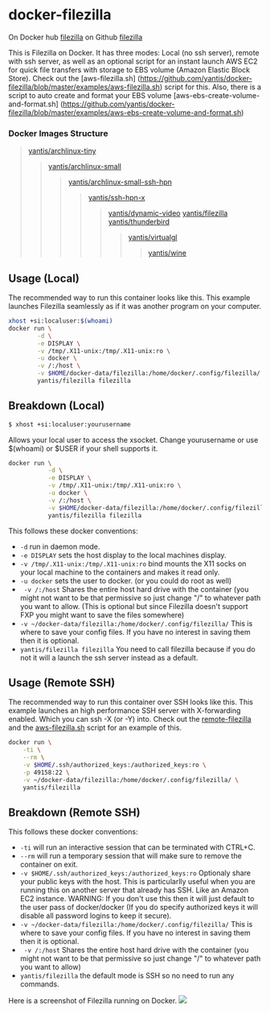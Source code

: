 # docker-filezilla

On Docker hub [filezilla](https://registry.hub.docker.com/u/yantis/filezilla)
on Github [filezilla](https://github.com/yantis/docker-filezilla)

This is Filezilla on Docker. It has three modes: Local (no ssh server), remote with ssh server, as
well as an optional script for an instant launch AWS EC2 for quick file transfers with 
storage to EBS volume (Amazon Elastic Block Store). Check out the [aws-filezilla.sh]
(https://github.com/yantis/docker-filezilla/blob/master/examples/aws-filezilla.sh) script for this.
Also, there is a script to auto create and format your EBS volume [aws-ebs-create-volume-and-format.sh]
(https://github.com/yantis/docker-filezilla/blob/master/examples/aws-ebs-create-volume-and-format.sh)


### Docker Images Structure
>[yantis/archlinux-tiny](https://github.com/yantis/docker-archlinux-tiny)
>>[yantis/archlinux-small](https://github.com/yantis/docker-archlinux-small)
>>>[yantis/archlinux-small-ssh-hpn](https://github.com/yantis/docker-archlinux-ssh-hpn)
>>>>[yantis/ssh-hpn-x](https://github.com/yantis/docker-ssh-hpn-x)
>>>>>[yantis/dynamic-video](https://github.com/yantis/docker-dynamic-video)
>>>>>[yantis/filezilla](https://github.com/yantis/docker-filezilla)
>>>>>[yantis/thunderbird](https://github.com/yantis/docker-thunderbird)
>>>>>>[yantis/virtualgl](https://github.com/yantis/docker-virtualgl)
>>>>>>>[yantis/wine](https://github.com/yantis/docker-wine)

## Usage (Local)

The recommended way to run this container looks like this. This example launches Filezilla seamlessly as
if it was another program on your computer.

```bash
xhost +si:localuser:$(whoami)
docker run \
        -d \
        -e DISPLAY \
        -v /tmp/.X11-unix:/tmp/.X11-unix:ro \
        -u docker \
        -v /:/host \
        -v $HOME/docker-data/filezilla:/home/docker/.config/filezilla/ \
        yantis/filezilla filezilla
```

## Breakdown (Local)

```bash
$ xhost +si:localuser:yourusername
```

Allows your local user to access the xsocket. Change yourusername or use $(whoami)
or $USER if your shell supports it.


```bash
docker run \
           -d \
           -e DISPLAY \
           -v /tmp/.X11-unix:/tmp/.X11-unix:ro \
           -u docker \
           -v /:/host \
           -v $HOME/docker-data/filezilla:/home/docker/.config/filezilla/ \
           yantis/filezilla filezilla
```
This follows these docker conventions:

* `-d` run in daemon mode. 
* `-e DISPLAY` sets the host display to the local machines display.
* `-v /tmp/.X11-unix:/tmp/.X11-unix:ro` bind mounts the X11 socks on your local machine
to the containers and makes it read only.
* `-u docker` sets the user to docker. (or you could do root as well)
* ` -v /:/host` Shares the entire host hard drive with the container (you might not want to be
that permissive so just change "/" to whatever path you want to allow.
(This is optional but since Filezilla doesn't support FXP you might want to save the files somewhere)
* `-v ~/docker-data/filezilla:/home/docker/.config/filezilla/` This is where to save your config files.
If you have no interest in saving them then it is optional.
* `yantis/filezilla filezilla` You need to call filezilla because if you do not it will a launch the ssh
server instead as a default.


## Usage (Remote SSH)

The recommended way to run this container over SSH looks like this. This example launches an high performance SSH
server with X-forwarding enabled. Which you can ssh -X (or -Y) into. Check out the [remote-filezilla](https://github.com/yantis/docker-filezilla/blob/master/examples/remote-filezilla.sh)
and the [aws-filezilla.sh](https://github.com/yantis/docker-filezilla/blob/master/examples/aws-filezilla.sh) script for an example of this.


```bash
docker run \
    -ti \
    --rm \
    -v $HOME/.ssh/authorized_keys:/authorized_keys:ro \
    -p 49158:22 \
    -v ~/docker-data/filezilla:/home/docker/.config/filezilla/ \
    yantis/filezilla
```

## Breakdown (Remote SSH)

This follows these docker conventions:

* `-ti` will run an interactive session that can be terminated with CTRL+C.
* `--rm` will run a temporary session that will make sure to remove the container on exit.
* `-v $HOME/.ssh/authorized_keys:/authorized_keys:ro` Optionaly share your public keys with the host.
This is particularlly useful when you are running this on another server that already has SSH. Like an 
Amazon EC2 instance. WARNING: If you don't use this then it will just default to the user pass of docker/docker
(If you do specify authorized keys it will disable all password logins to keep it secure).
* `-v ~/docker-data/filezilla:/home/docker/.config/filezilla/` This is where to save your config files.
If you have no interest in saving them then it is optional.
* ` -v /:/host` Shares the entire host hard drive with the container (you might not want to be
that permissive so just change "/" to whatever path you want to allow)
* `yantis/filezilla` the default mode is SSH so no need to run any commands.

Here is a screenshot of Filezilla running on Docker.
![](http://yantis-scripts.s3.amazonaws.com/Screenshot_2015-04-10_02-01-50.png)
